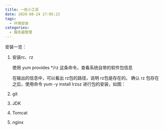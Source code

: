 ```yaml
---
title: 一些小工具
date: 2020-08-24 17:05:23
tags:
  - 环境安装
categories:
  - 服务器管理
---
```


安装一览：

1. 安装rc、rz

   使用 yum provides */rz 这条命令，查看系统自带的软件包信息

   在输出的信息中，可以看出 rz包的路径，说明 rz包是存在的。
   确认 rz 包存在之后，使用命令 yum -y install lrzsz 进行包的安装，如图：

2. git

3. JDK

4. Tomcat

5. nginx

